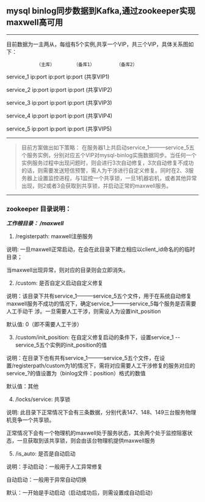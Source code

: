 ## mysql binlog同步数据到Kafka,通过zookeeper实现maxwell高可用

***
目前数据为一主两从，每组有5个实例,共享一个VIP，共三个VIP，具体关系图如下：


               （主库）       （备库1）        （备库2）

 service_1      ip:port         ip:port         ip:port (共享VIP1)

 service_2      ip:port         ip:port         ip:port (共享VIP2)

 service_3      ip:port         ip:port         ip:port (共享VIP3)

 service_4      ip:port         ip:port         ip:port (共享VIP4)

 service_5      ip:port         ip:port         ip:port (共享VIP5)

***

> 目前方案做出如下策略：
在服务器1上共启动service_1———service_5五个服务实例，分别对应五个VIP对mysql-binlog实施数据同步。当任何一个实例服务过程中出现问题时，则会进行3次自动修复，3次自动修复不成功的话，则需要发送短信预警，需人为干涉进行自定义修复。同时在2、3服务器上设置监控进程，与1监控一个共享锁，一旦1机器宕机，或者其他异常出现，则2或者3会获取到共享锁，并启动正常的maxwell服务。

***

### zookeeper  目录说明：

***工作根目录： /maxwell***


1. /registerpath: maxwell注册服务

 说明: 一旦maxwell正常启动，在会在此目录下建立相应以client_id命名的的临时目录；

 当maxwell出现异常，则对应的目录则会立即消失。

2. /custom: 是否自定义启动自定义修复

  说明：该目录下共有service_1———service_5五个文件，用于在系统自动修复maxwell服务不成功的情况下，确定service_1———service_5每个服务是否需要人工手动干   涉。一旦需要人工干涉，则需设人为设置init_position

默认值: 0（即不需要人工干涉）

3. /custom/init_position: 在自定义修复启动的条件下，设置service_1 -- service_5五个实例的init_position的值

说明：在目录下也有共有service_1———service_5五个文件，在设置/registerpath/custom为1的情况下，需将对应需要人工干涉修复的服务对应的service_?的值设置为（binlog文件：position）格式的数值

默认值：其他

4. /locks/service: 共享锁

说明: 此目录下正常情况下会有三条数据，分别代表147、148、149三台服务物理机竞争一个共享锁。

正常情况下会有一个物理机的maxwell处于服务状态，其余两个处于监控阻塞状态，一旦获取到该共享锁，则会由该台物理机提供maxwell服务

5. /is_auto: 是否是自动启动

说明：手动启动：一般用于人工异常修复

 自动启动：一般用于异常自动切换

 默认：一开始是手动启动（启动成功后，则需设置成自动启动）
